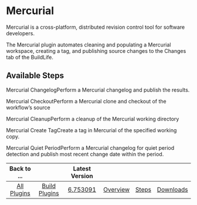 
Mercurial
=========

Mercurial is a cross-platform, distributed revision control tool for software developers.

The Mercurial plugin automates cleaning and populating a Mercurial workspace, creating a tag, and publishing source changes to the Changes tab of the BuildLife.


Available Steps
---------------

Mercurial ChangelogPerform a Mercurial changelog and publish the results.

Mercurial CheckoutPerform a Mercurial clone and checkout of the workflow’s source

Mercurial CleanupPerform a cleanup of the Mercurial working directory

Mercurial Create TagCreate a tag in Mercurial of the specified working copy.

Mercurial Quiet PeriodPerform a Mercurial changelog for quiet period detection and publish most recent change date within the period.



|Back to ...||Latest Version||||
| :---: | :---: | :---: | :---: | :---: | :---: |
|[All Plugins](../../index.md)|[Build Plugins](../README.md)|[6.753091](https://raw.githubusercontent.com/UrbanCode/IBM-UCB-PLUGINS/main/files/Mercurial/Mercurial-6.753091.zip)|[Overview](overview.md)|[Steps](steps.md)|[Downloads](downloads.md)|
